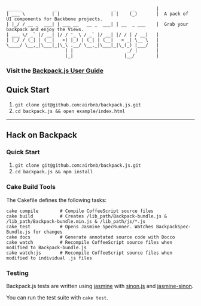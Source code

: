     ______            _                     _      _        |
    | ___ \          | |                   | |    (_)       |  A pack of UI components for Backbone projects.
    | |_/ / __ _  ___| | ___ __   __ _  ___| | __  _ ___    |  Grab your backpack and enjoy the Views. 
    | ___ \/ _` |/ __| |/ / '_ \ / _` |/ __| |/ / | / __|   |
    | |_/ / (_| | (__|   <| |_) | (_| | (__|   < _| \__ \   |
    \____/ \__,_|\___|_|\_\ .__/ \__,_|\___|_|\_(_) |___/   |
                          | |                    _/ |       |
                          |_|                   |__/        |
  


### Visit the [Backpack.js User Guide](http://airbnb.github.com/backpack.js/)
  
  


## Quick Start

1. `git clone git@github.com:airbnb/backpack.js.git`
1. `cd backpack.js && open example/index.html`
  

----------------------------
  

## Hack on Backpack

### Quick Start

1. `git clone git@github.com:airbnb/backpack.js.git`
1. `cd backpack.js && npm install`
  
  
### Cake Build Tools

The Cakefile defines the following tasks:

    cake compile        # Compile CoffeeScript source files
    cake build          # Creates /lib_path/Backpack-bundle.js & /lib_path/Backpack-bundle.min.js & /lib_path/js/*.js
    cake test           # Opens Jasmine SpecRunner. Watches BackpackSpec-Bundle.js for changes
    cake docs           # Generate annotated source code with Docco
    cake watch          # Recompile CoffeeScript source files when modified to Backpack-bundle.js
    cake watch:js       # Recompile CoffeeScript source files when modified to individual .js files
  
  
### Testing

Backpack.js tests are written using [jasmine](http://pivotal.github.com/jasmine/) with [sinon.js](https://github.com/cjohansen/Sinon.JS) and [jasmine-sinon](https://github.com/froots/jasmine-sinon).

You can run the test suite with `cake test`.
  
  
  
